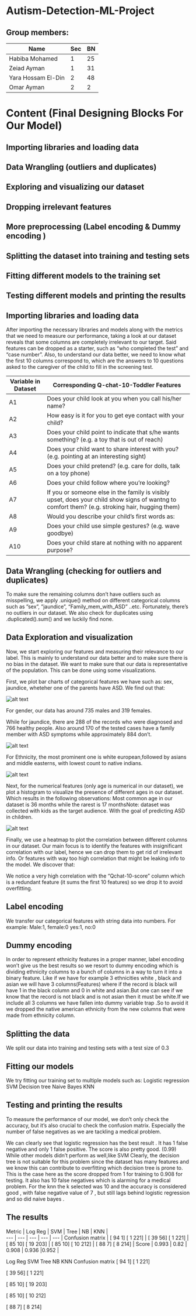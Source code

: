 # Autism-Detection-ML-Project



## Group members:
Name | Sec | BN |   
--- | --- | --- | 
Habiba Mohamed | 1 | 25
Zeiad Ayman | 1 | 31 
Yara Hossam El-Din | 2 | 48
Omar Ayman | 2| 2

# Content (Final Designing Blocks For Our Model)
## Importing libraries and loading data
## Data Wrangling (outliers and duplicates)
## Exploring and visualizing our dataset
## Dropping irrelevant features 
## More preprocessing (Label encoding & Dummy encoding )
## Splitting the dataset into training and testing sets
## Fitting different models to the training set
## Testing different models and printing the results 

## Importing libraries and loading data
After importing the necessary libraries and models along with the metrics that we need to measure our performance, taking a look at our dataset reveals that some columns are completely irrelevant to our target. Said features can be dropped as a starter, such as “who completed the test” and “case number”.
Also, to understand our data better, we need to know what the first 10 columns correspond to, which are the answers to 10 questions asked to the caregiver of the child to fill in the screening test.

Variable in Dataset | Corresponding Q-chat-10-Toddler Features|  
--- | --- |
A1 |  Does your child look at you when you call his/her name?|
A2 | How easy is it for you to get eye contact with your child? |
A3 | Does your child point to indicate that s/he wants something? (e.g. a toy that is out of reach)  |
A4 | Does your child want to share interest with you? (e.g. pointing at an interesting sight) |
A5 | Does your child pretend? (e.g. care for dolls, talk on a toy phone) |
A6 | Does your child follow where you’re looking? |
A7 | If you or someone else in the family is visibly upset, does your child show signs of wantng to comfort them? (e.g. stroking hair, hugging them)|
A8 | Would you describe your child’s first words as: |
A9 | Does your child use simple gestures? (e.g. wave goodbye) |
A10| Does your child stare at nothing with no apparent purpose? |





## Data Wrangling (checking for outliers and duplicates)

To make sure the remaining columns don’t have outliers such as misspelling, we apply .unique() method on different categorical columns such as ”sex”, ”jaundice”, “Family_mem_with_ASD” ..etc. Fortunately, there’s no outliers in our dataset.
We also check for duplicates using .duplicated().sum() and we luckily find none.

## Data Exploration and visualization 
Now, we start exploring our features and measuring their relevance to our label. This is mainly to understand our data better and to make sure there is no bias in the dataset. We want to make sure that our data is representative of the population. This can be done using some visualizations.


First, we plot bar charts of categorical features we have such as: sex, jaundice, wheteher one of the parents have ASD. 
We find out that:

![alt text][fig1]

[fig1]:https://github.com/Zeyad-Ayman-Mohamed/Autism-Detection-ML-Project/blob/main/images/AD_fig1.png





For gender, our data has around 735 males and 319 females.


 While for jaundice, there are 288 of the records who were diagnosed and 766 healthy people. 
Also around 170 of the tested cases have a family member with ASD symptoms while approximately 884 don’t.

![alt text][fig2]

[fig2]:https://github.com/Zeyad-Ayman-Mohamed/Autism-Detection-ML-Project/blob/main/images/AD_fig2.png


For Ethnicity, the most prominent one is white european,followed by asians and middle easterns, with lowest count to native indians. 

![alt text][fig3]

[fig3]:https://github.com/Zeyad-Ayman-Mohamed/Autism-Detection-ML-Project/blob/main/images/AD_fig3.png

Next, for the numerical features (only age is numerical in our dataset), we plot a histogram to visualize the presence of different ages in our dataset. 
Which results in the following observations:
Most common age in our dataset is 36 months
 while the rarest is 17 monthsNote: dataset was collected with kids as the target audience. With the goal of predicting ASD in children.

![alt text][fig4]

[fig4]:https://github.com/Zeyad-Ayman-Mohamed/Autism-Detection-ML-Project/blob/main/images/AD_fig4.png

Finally, we use a heatmap to plot the correlation between different columns in our dataset. 
Our main focus is to identify the features with insignificant correlation with our label, hence we can drop them to get rid of irrelevant info. Or features with way too high correlation that might be leaking info to the model.
We discover that:

 We notice a very high correlation with the “Qchat-10-score” column which is a redundant feature (it sums the first 10 features) so we drop it to avoid overfitting. 

## Label encoding 
We transfer our categorical features with string data into numbers. For example:
Male:1, female:0
yes:1, no:0

## Dummy encoding 
In order to represent ethnicity features in a proper manner, label encoding won’t give us the best results so we resort to dummy encoding which is dividing ethnicity columns to a bunch of columns in a way to turn it into a binary feature. Like if we have for example 3 ethnicities white , black and asian we will have 3 columns(Features) where if the record is black will have 1 in the black column and 0 in white and asian.But one can see if we know that the record is not black and is not asian then it must be white.If we include all 3 columns we have fallen into dummy variable trap .So to avoid it we dropped the native american ethnicity from the new columns that were made from ethnicity column.


## Splitting the data
We split our data into training and testing sets with a test size of 0.3


## Fitting our models
We try fitting our training set to multiple models such as:
Logistic regression 
SVM
Decision tree
Naive Bayes
KNN

## Testing and printing the results 
To measure the performance of our model, we don’t only check the accuracy, but it’s also crucial to check the confusion matrix. Especially the number of false negatives as we are tackling a medical problem.

We can clearly see that logistic regression has  the best result . It has 1 false negative and only 1 false positive. The score is also pretty good. (0.99)
While other models didn’t perform as well,like SVM
Clearly, the decision tree is not suitable for this problem since the dataset has many features and we know this can contribute to overfitting which decision tree is prone to. This is the case here as the score dropped from 1 for training to 0.908 for testing. It also has 10 false negatives which is alarming for a medical problem.
For the knn the k selected was 10 and the accuracy is considered good , with false negative value of 7 , but still lags behind logistic regression  and so did naive bayes .

## The results 

Metric | Log Reg | SVM | Tree | NB | KNN |       
--- | --- | --- | --- | --- |
Confusion matrix  | [ 94   1] [  1 221] | [ 39  56] [  1 221] | [ 85  10] [ 19 203] | [ 85  10] [ 10 212] | [ 88   7] [  8 214] |
Score | 0.993 | 0.82  | 0.908 | 0.936 |0.952 |

Log Reg
SVM
Tree
NB
KNN
Confusion
matrix
[ 94   1]
[  1 221]


[ 39  56]
[  1 221]


[ 85  10]
[ 19 203]


[ 85  10]
[ 10 212]


[ 88   7]
[  8 214]







